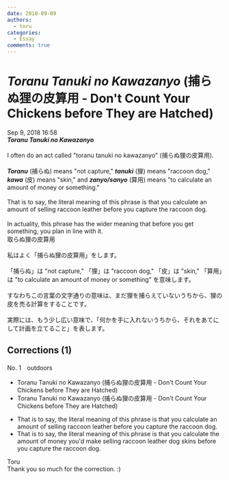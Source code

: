 ```yaml
---
date: 2018-09-09
authors:
  - toru
categories:
  - Essay
comments: true
---
```


# <strong><em>Toranu Tanuki no Kawazanyo</strong></em> (捕らぬ狸の皮算用 - Don't Count Your Chickens before They are Hatched)
<div class="date">Sep 9, 2018 16:58</div>
<div id="post"><div id="body_show_ori">
<strong><em>Toranu Tanuki no Kawazanyo</strong></em><br/><br/>I often do an act called "toranu tanuki no kawazanyo" (捕らぬ狸の皮算用).<br/><br/><strong><em>Toranu</em></strong> (捕らぬ) means "not capture," <strong><em>tanuki</em></strong> (狸) means "raccoon dog," <strong><em>kawa</em></strong> (皮) means "skin," and <strong><em>zanyo/sanyo</em></strong> (算用) means "to calculate an amount of money or something."<br/><br/>That is to say, the literal meaning of this phrase is that you calculate an amount of selling raccoon leather before you capture the raccoon dog.<br/><br/>In actuality, this phrase has the wider meaning that before you get something, you plan in line with it.
</div></div>

<!-- more -->

<div id="post_ja"><div id="body_show_mo">
取らぬ狸の皮算用<br/><br/>私はよく「捕らぬ狸の皮算用」をします。<br/><br/>「捕らぬ」は "not capture," 「狸」は "raccoon dog," 「皮」は "skin," 「算用」は "to calculate an amount of money or something" を意味します。<br/><br/>すなわちこの言葉の文字通りの意味は、まだ狸を捕らえていないうちから、狸の皮を売る計算をすることです。<br/><br/>実際には、もう少し広い意味で、「何かを手に入れないうちから、それをあてにして計画を立てること」を表します。
</div></div>

## Corrections (1)
<div id="block"><div class="first_name"> No. 1　<span class="just_name">outdoors</span></div><div id="block2">
<ul class="correction_field">
<li class="incorrect">Toranu Tanuki no Kawazanyo (捕らぬ狸の皮算用 - Don't Count Your Chickens before They are Hatched)</li>
<li class="corrected correct">
Toranu Tanuki no Kawazanyo (捕らぬ狸の皮算用 - Don't Count Your Chickens before They <span class="sline">are</span> Hatch<span class="sline">ed</span>)
</li>
</ul>
<ul class="correction_field">
<li class="incorrect">That is to say, the literal meaning of this phrase is that you calculate an amount of selling raccoon leather before you capture the raccoon dog.</li>
<li class="corrected correct">
That is to say, the literal meaning of this phrase is that you calculate <span class="f_red">the</span> amount of <span class="f_blue">money you'd make </span>selling raccoon <span class="sline">leather</span> <span class="f_blue">dog skins </span>before you capture the raccoon dog.
</li>
</ul>
</div><div class="name"><span class="just_name">Toru</span><br>
Thank you so much for the correction. :)
</div>
</div>
